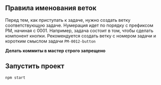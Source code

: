 ## Правила именования веток

Перед тем, как приступать к задаче, нужно создать ветку соответствующую задаче. Нумерация идет по порядку с префиксом PM, начиная с 0001. Например, задача состоит в том, чтобы сделать компонент кнопки. Рекомендуется создать ветку с номером задачи и коротким смыслом задачи `PM-0012-button`

**Делать коммиты в мастер строго запрещено**

## Запустить проект

`npm start`
